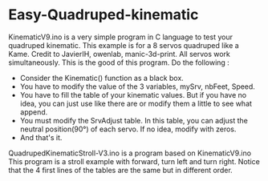 # Easy-Quadruped-kinematic
KinematicV9.ino is a very simple program in C language to test your quadruped kinematic.
This example is for a 8 servos quadruped like a Kame. Credit to JavierIH, owenlab, manic-3d-print.
All servos work simultaneously. This is the good of this program.
Do the following :
- Consider the Kinematic() function as a black box.
- You have to modify the value of the 3 variables, mySrv, nbFeet, Speed.
- You have to fill the table of your kinematic values. But if you have no idea, you can just use like there are or modify them a little to see what append.
- You must modify the SrvAdjust table. In this table, you can adjust the neutral position(90°) of each servo. If no idea, modify with zeros.
- And that's it.

QuadrupedKinematicStroll-V3.ino is a program based on KinematicV9.ino
This program is a stroll example with forward, turn left and turn right. Notice that the 4 first lines of the tables are the same but in different order.
